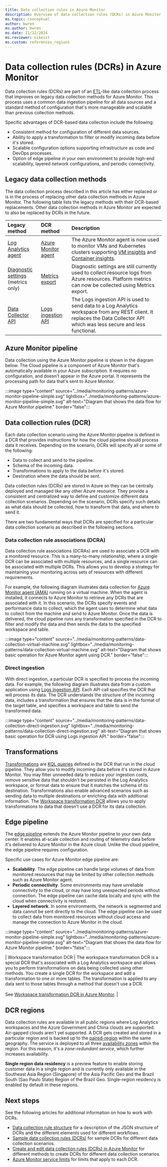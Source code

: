 ```yaml
---
title: Data collection rules in Azure Monitor
description: Overview of data collection rules (DCRs) in Azure Monitor including their contents and structure and how you can create and work with them.
ms.topic: conceptual
author: bwren
ms.author: bwren
ms.date: 11/12/2024
ms.reviewer: nikeist
ms.custom: references_regions
---
```


# Data collection rules (DCRs) in Azure Monitor
Data collection rules (DCRs) are part of an [ETL](/azure/architecture/data-guide/relational-data/etl)-like data collection process that improves on legacy data collection methods for Azure Monitor. This process uses a common data ingestion pipeline for all data sources and a standard method of configuration that's more manageable and scalable than previous collection methods. 

Specific advantages of DCR-based data collection include the following:

- Consistent method for configuration of different data sources.
- Ability to apply a transformation to filter or modify incoming data before it's stored.
- Scalable configuration options supporting infrastructure as code and DevOps processes.
- Option of edge pipeline in your own environment to provide high-end scalability, layered network configurations, and periodic connectivity.

## Legacy data collection methods
The data collection process described in this article has either replaced or is in the process of replacing other data collection methods in Azure Monitor. The following table lists the legacy methods with their DCR-based replacements. Other data collection methods in Azure Monitor are expected to also be replaced by DCRs in the future.

| Legacy method | DCR method | Description |
|:---|:---|:---|
| [Log Analytics agent](../agents/log-analytics-agent.md) | [Azure Monitor agent](../agents/azure-monitor-agent-overview.md) | The Azure Monitor agent is now used to monitor VMs and Kubernetes clusters supporting [VM insights](../vm/vminsights-overview.md) and [Container insights](../containers/container-insights-overview.md). |
| [Diagnostic settings](../essentials/diagnostic-settings.md)<br>(metrics only) | [Metrics export](./data-collection-metrics.md) | Diagnostic settings are still currently used to collect resource logs from Azure resources. Platform metrics can now be collected using Metrics export. |
| [Data Collector API](../logs/data-collector-api.md) | [Logs ingestion API](../logs/logs-ingestion-api-overview.md) | The Logs ingestion API is used to send data to a Log Analytics workspace from any REST client. It replaces the Data Collector API which was less secure and less functional.  |

## Azure Monitor pipeline
Data collection using the Azure Monitor pipeline is shown in the diagram below. The Cloud pipeline is a component of Azure Monitor that's automatically available in your Azure subscription. It requires no configuration, and doesn't appear in the Azure portal. It represents the processing path for data that's sent to Azure Monitor. 

:::image type="content" source="../media/monitoring-patterns/azure-monitor-pipeline-simple.svg" lightbox="../media/monitoring-patterns/azure-monitor-pipeline-simple.svg" alt-text="Diagram that shows the data flow for Azure Monitor pipeline." border="false":::

## Data collection rules (DCR)

Each data collection scenario using the Azure Monitor pipeline is defined in a DCR that provides instructions for how the cloud pipeline should process data it receives. Depending on the scenario, DCRs will specify all or some of the following:

- Data to collect and send to the pipeline.
- Schema of the incoming data.
- Transformations to apply to the data before it's stored.
- Destination where the data should be sent.

Data collection rules (DCRs) are stored in Azure so they can be centrally deployed and managed like any other Azure resource. They provide a consistent and centralized way to define and customize different data collection scenarios. Depending on the scenario, DCRs specify such details as what data should be collected, how to transform that data, and where to send it. 

There are two fundamental ways that DCRs are specified for a particular data collection scenario as described in the following sections.

### Data collection rule associations (DCRA)
Data collection rule associations (DCRAs) are used to associate a DCR with a monitored resource. This is a many-to-many relationship, where a single DCR can be associated with multiple resources, and a single resource can be associated with multiple DCRs. This allows you to develop a strategy for maintaining your monitoring across sets of resources with different requirements.

For example, the following diagram illustrates data collection for [Azure Monitor agent (AMA)](../agents/azure-monitor-agent-overview.md) running on a virtual machine. When the agent is installed, it connects to Azure Monitor to retrieve any DCRs that are associated with it. In this scenario, the DCRs specify events and performance data to collect, which the agent uses to determine what data to collect from the machine and send to Azure Monitor. Once the data is delivered, the cloud pipeline runs any transformation specified in the DCR to filter and modify the data and then sends the data to the specified workspace and table.

:::image type="content" source="../media/monitoring-patterns/data-collection-virtual-machine.svg" lightbox="../media/monitoring-patterns/data-collection-virtual-machine.svg" alt-text="Diagram that shows basic operation for Azure Monitor agent using DCR." border="false":::

### Direct ingestion
With direct ingestion, a particular DCR is specified to process the incoming data. For example, the following diagram illustrates data from a custom application using [Logs ingestion API](../logs/logs-ingestion-api-overview.md). Each API call specifies the DCR that will process its data. The DCR understands the structure of the incoming data, includes a transformation that ensures that the data is in the format of the target table, and specifies a workspace and table to send the transformed data.

:::image type="content" source="../media/monitoring-patterns/data-collection-direct-ingestion.svg" lightbox="../media/monitoring-patterns/data-collection-direct-ingestion.svg" alt-text="Diagram that shows basic operation for DCR using Logs ingestion API." border="false":::

## Transformations
[Transformations](./data-collection-transformations.md) are [KQL queries](../logs/log-query-overview.md) defined in the DCR that run in the cloud pipeline. They allow you to modify incoming data before it's stored in Azure Monitor.  You may filter unneeded data to reduce your ingestion costs, remove sensitive data that shouldn't be persisted in the Log Analytics workspace, or format data to ensure that it matches the schema of its destination. Transformations also enable advanced scenarios such as sending data to multiple destinations or enriching data with additional information. The [Workspace transformation DCR](./data-collection-transformations-workspace.md) allows you to apply transformations to data that doesn't use a DCR for its data collection.

## Edge pipeline
The [edge pipeline](./edge-pipeline-configure.md) extends the Azure Monitor pipeline to your own data center. It enables at-scale collection and routing of telemetry data before it's delivered to Azure Monitor in the Azure cloud. Unlike the cloud pipeline, the edge pipeline requires configuration.

Specific use cases for Azure Monitor edge pipeline are:

- **Scalability**. The edge pipeline can handle large volumes of data from monitored resources that may be limited by other collection methods such as Azure Monitor agent.
- **Periodic connectivity**. Some environments may have unreliable connectivity to the cloud, or may have long unexpected periods without connection. The edge pipeline can cache data locally and sync with the cloud when connectivity is restored.
- **Layered network**. In some environments, the network is segmented and data cannot be sent directly to the cloud. The edge pipeline can be used to collect data from monitored resources without cloud access and manage the connection to Azure Monitor in the cloud.

:::image type="content" source="../media/monitoring-patterns/azure-monitor-pipeline-simple.svg" lightbox="../media/monitoring-patterns/azure-monitor-pipeline-simple.svg" alt-text="Diagram that shows the data flow for Azure Monitor pipeline." border="false":::


| Workspace transformation DCR | The workspace transformation DCR is a special DCR that's associated with a Log Analytics workspace and allows you to perform transformations on data being collected using other methods. You create a single DCR for the workspace and add a transformation to one or more tables. The transformation is applied to any data sent to those tables through a method that doesn't use a DCR.<br><br>See [Workspace transformation DCR in Azure Monitor](./data-collection-transformations-workspace.md). |

## DCR regions
Data collection rules are available in all public regions where Log Analytics workspaces and the Azure Government and China clouds are supported. Air-gapped clouds aren't yet supported. A DCR gets created and stored in a particular region and is backed up to the [paired-region](/azure/availability-zones/cross-region-replication-azure#azure-paired-regions) within the same geography. The service is deployed to all three [availability zones](/azure/availability-zones/az-overview#availability-zones) within the region. For this reason, it's a *zone-redundant service*, which further increases availability.

**Single region data residency** is a preview feature to enable storing customer data in a single region and is currently only available in the Southeast Asia Region (Singapore) of the Asia Pacific Geo and the Brazil South (Sao Paulo State) Region of the Brazil Geo. Single-region residency is enabled by default in these regions.


## Next steps
See the following articles for additional information on how to work with DCRs.

- [Data collection rule structure](data-collection-rule-structure.md) for a description of the JSON structure of DCRs and the different elements used for different workflows.
- [Sample data collection rules (DCRs)](data-collection-rule-samples.md) for sample DCRs for different data collection scenarios.
- [Create and edit data collection rules (DCRs) in Azure Monitor](./data-collection-rule-create-edit.md) for different methods to create DCRs for different data collection scenarios.
- [Azure Monitor service limits](../service-limits.md#data-collection-rules) for limits that apply to each DCR.
